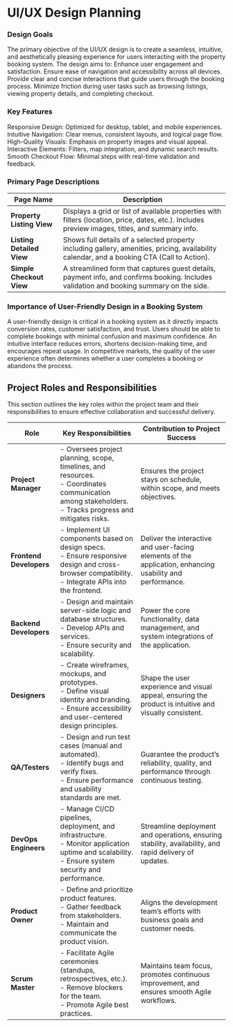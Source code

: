 # UI/UX Design Planning
### Design Goals
The primary objective of the UI/UX design is to create a seamless, intuitive, and aesthetically pleasing experience for users interacting with the property booking system. The design aims to:
Enhance user engagement and satisfaction.
Ensure ease of navigation and accessibility across all devices.
Provide clear and concise interactions that guide users through the booking process.
Minimize friction during user tasks such as browsing listings, viewing property details, and completing checkout.

### Key Features
Responsive Design: Optimized for desktop, tablet, and mobile experiences.
Intuitive Navigation: Clear menus, consistent layouts, and logical page flow.
High-Quality Visuals: Emphasis on property images and visual appeal.
Interactive Elements: Filters, map integration, and dynamic search results.
Smooth Checkout Flow: Minimal steps with real-time validation and feedback.

### Primary Page Descriptions
| Page Name                 | Description                                                                                                                                     |
| ------------------------- | ----------------------------------------------------------------------------------------------------------------------------------------------- |
| **Property Listing View** | Displays a grid or list of available properties with filters (location, price, dates, etc.). Includes preview images, titles, and summary info. |
| **Listing Detailed View** | Shows full details of a selected property including gallery, amenities, pricing, availability calendar, and a booking CTA (Call to Action).     |
| **Simple Checkout View**  | A streamlined form that captures guest details, payment info, and confirms booking. Includes validation and booking summary on the side.        |

### Importance of User-Friendly Design in a Booking System
A user-friendly design is critical in a booking system as it directly impacts conversion rates, customer satisfaction, and trust. Users should be able to complete bookings with minimal confusion and maximum confidence. An intuitive interface reduces errors, shortens decision-making time, and encourages repeat usage. In competitive markets, the quality of the user experience often determines whether a user completes a booking or abandons the process.

## Project Roles and Responsibilities
This section outlines the key roles within the project team and their responsibilities to ensure effective collaboration and successful delivery.

| **Role**                | **Key Responsibilities**                                                                                                                                      | **Contribution to Project Success**                                                                       |
| ----------------------- | ------------------------------------------------------------------------------------------------------------------------------------------------------------- | --------------------------------------------------------------------------------------------------------- |
| **Project Manager**     | - Oversees project planning, scope, timelines, and resources. <br> - Coordinates communication among stakeholders.<br> - Tracks progress and mitigates risks. | Ensures the project stays on schedule, within scope, and meets objectives.                                |
| **Frontend Developers** | - Implement UI components based on design specs.<br> - Ensure responsive design and cross-browser compatibility.<br> - Integrate APIs into the frontend.      | Deliver the interactive and user-facing elements of the application, enhancing usability and performance. |
| **Backend Developers**  | - Design and maintain server-side logic and database structures.<br> - Develop APIs and services.<br> - Ensure security and scalability.                      | Power the core functionality, data management, and system integrations of the application.                |
| **Designers**           | - Create wireframes, mockups, and prototypes.<br> - Define visual identity and branding.<br> - Ensure accessibility and user-centered design principles.      | Shape the user experience and visual appeal, ensuring the product is intuitive and visually consistent.   |
| **QA/Testers**          | - Design and run test cases (manual and automated).<br> - Identify bugs and verify fixes.<br> - Ensure performance and usability standards are met.           | Guarantee the product’s reliability, quality, and performance through continuous testing.                 |
| **DevOps Engineers**    | - Manage CI/CD pipelines, deployment, and infrastructure.<br> - Monitor application uptime and scalability.<br> - Ensure system security and performance.     | Streamline deployment and operations, ensuring stability, availability, and rapid delivery of updates.    |
| **Product Owner**       | - Define and prioritize product features.<br> - Gather feedback from stakeholders.<br> - Maintain and communicate the product vision.                         | Aligns the development team’s efforts with business goals and customer needs.                             |
| **Scrum Master**        | - Facilitate Agile ceremonies (standups, retrospectives, etc.).<br> - Remove blockers for the team.<br> - Promote Agile best practices.                       | Maintains team focus, promotes continuous improvement, and ensures smooth Agile workflows.                |
